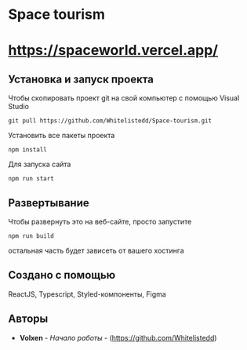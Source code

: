 # Space tourism

# https://spaceworld.vercel.app/

## Установка и запуск проекта

Чтобы скопировать проект git на свой компьютер с помощью Visual Studio

```
git pull https://github.com/Whitelistedd/Space-tourism.git
```

Установить все пакеты проекта

```
npm install
```

Для запуска сайта

```
npm run start
```

## Развертывание

Чтобы развернуть это на веб-сайте, просто запустите

```
npm run build
```

остальная часть будет зависеть от вашего хостинга

## Создано с помощью

ReactJS,
Typescript,
Styled-компоненты,
Figma

## Авторы

-   **Volxen** - _Начало работы_ - (https://github.com/Whitelistedd)
